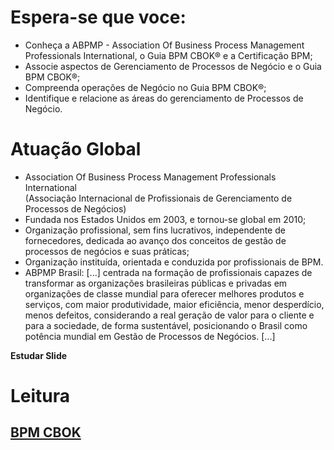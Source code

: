 # Espera-se que voce:
- Conheça a ABPMP - Association Of Business Process Management Professionals International, o Guia BPM CBOK® e a Certificação BPM;
- Associe aspectos de Gerenciamento de Processos de Negócio e o Guia BPM CBOK®;
- Compreenda operações de Negócio no Guia BPM CBOK®;
- Identifique e relacione as áreas do gerenciamento de Processos de Negócio.

# Atuação Global

- Association Of Business Process Management Professionals International  
(Associação Internacional de Profissionais de Gerenciamento de Processos de Negócios)  
- Fundada nos Estados Unidos em 2003, e tornou-se global em 2010;
- Organização profissional, sem fins lucrativos, independente de fornecedores, dedicada ao avanço dos conceitos de gestão de processos de negócios e suas práticas;
- Organização instituída, orientada e conduzida por profissionais de BPM.
- ABPMP Brasil: [...] centrada na formação de profissionais capazes de transformar as
organizações brasileiras públicas e privadas em organizações de classe mundial para
oferecer melhores produtos e serviços, com maior produtividade, maior eficiência, menor
desperdício, menos defeitos, considerando a real geração de valor para o cliente e para a
sociedade, de forma sustentável, posicionando o Brasil como potência mundial em
Gestão de Processos de Negócios. [...]

**Estudar Slide**


# Leitura

## [BPM CBOK](https://edisciplinas.usp.br/pluginfile.php/5178448/mod_resource/content/2/ABPMP_CBOK_Guide_Portuguese.pdf#page=55)